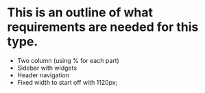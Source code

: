 # This is an outline of what requirements are needed for this type.

- Two column (using % for each part)
- Sidebar with widgets
- Header navigation
- Fixed width to start off with 1120px;